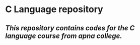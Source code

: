 # C Language repository

## *This repository contains codes for the C language course from apna college.*
